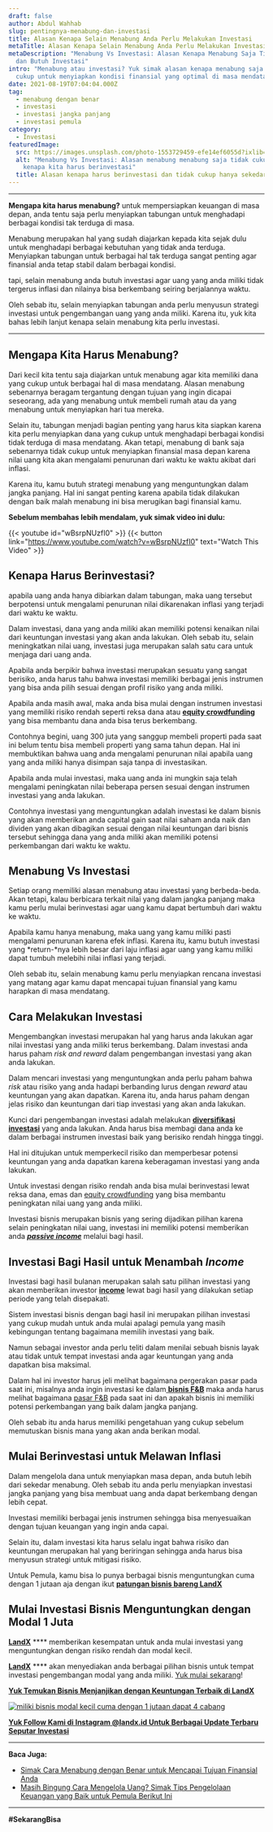 ```yaml
---
draft: false
author: Abdul Wahhab
slug: pentingnya-menabung-dan-investasi
title: Alasan Kenapa Selain Menabung Anda Perlu Melakukan Investasi
metaTitle: Alasan Kenapa Selain Menabung Anda Perlu Melakukan Investasi
metaDescription: "Menabung Vs Investasi: Alasan Kenapa Menabung Saja Tidak Cukup
  dan Butuh Investasi"
intro: "Menabung atau investasi? Yuk simak alasan kenapa menabung saja tidak
  cukup untuk menyiapkan kondisi finansial yang optimal di masa mendatang. "
date: 2021-08-19T07:04:04.000Z
tag:
  - menabung dengan benar
  - investasi
  - investasi jangka panjang
  - investasi pemula
category:
  - Investasi
featuredImage:
  src: https://images.unsplash.com/photo-1553729459-efe14ef6055d?ixlib=rb-1.2.1&ixid=MnwxMjA3fDB8MHxwaG90by1wYWdlfHx8fGVufDB8fHx8&auto=format&fit=crop&w=1470&q=80
  alt: "Menabung Vs Investasi: Alasan menabung menabung saja tidak cukup dan
    kenapa kita harus berinvestasi"
  title: Alasan kenapa harus berinvestasi dan tidak cukup hanya sekedar menabung
---
```

- - -

**[](https://landx.id/)Mengapa kita harus menabung?** untuk mempersiapkan keuangan di masa depan, anda tentu saja perlu menyiapkan tabungan untuk menghadapi berbagai kondisi tak terduga di masa.

Menabung merupakan hal yang sudah diajarkan kepada kita sejak dulu untuk menghadapi berbagai kebutuhan yang tidak anda terduga. Menyiapkan tabungan untuk berbagai hal tak terduga sangat penting agar finansial anda tetap stabil dalam berbagai kondisi.

tapi, selain menabung anda butuh investasi agar uang yang anda miliki tidak tergerus inflasi dan nilainya bisa berkembang seiring berjalannya waktu.

Oleh sebab itu, selain menyiapkan tabungan anda perlu menyusun strategi investasi untuk pengembangan uang yang anda miliki. Karena itu, yuk kita bahas lebih lanjut kenapa selain menabung kita perlu investasi.

- - -

## **Mengapa Kita Harus Menabung?** 

Dari kecil kita tentu saja diajarkan untuk menabung agar kita memiliki dana yang cukup untuk berbagai hal di masa mendatang. Alasan menabung sebenarnya beragam tergantung dengan tujuan yang ingin dicapai seseorang, ada yang menabung untuk membeli rumah atau da yang menabung untuk menyiapkan hari tua mereka. 

Selain itu, tabungan menjadi bagian penting yang harus kita siapkan karena kita perlu menyiapkan dana yang cukup untuk menghadapi berbagai kondisi tidak terduga di masa mendatang. Akan tetapi, menabung di bank saja sebenarnya tidak cukup untuk menyiapkan finansial masa depan karena nilai uang kita akan mengalami penurunan dari waktu ke waktu akibat dari inflasi. 

Karena itu, kamu butuh strategi menabung yang menguntungkan dalam jangka panjang. Hal ini sangat penting karena apabila tidak dilakukan dengan baik malah menabung ini bisa merugikan bagi finansial kamu.

**Sebelum membahas lebih mendalam, yuk simak video ini dulu:**

{{< youtube id="wBsrpNUzfI0" >}}
{{< button link="https://www.youtube.com/watch?v=wBsrpNUzfI0" text="Watch This Video" >}}

## **Kenapa Harus Berinvestasi?**

apabila uang anda hanya dibiarkan dalam tabungan, maka uang tersebut berpotensi untuk mengalami penurunan nilai dikarenakan inflasi yang terjadi dari waktu ke waktu.

Dalam investasi, dana yang anda miliki akan memiliki potensi kenaikan nilai dari keuntungan investasi yang akan anda lakukan. Oleh sebab itu, selain meningkatkan nilai uang, investasi juga merupakan salah satu cara untuk menjaga dari uang anda.

Apabila anda berpikir bahwa investasi merupakan sesuatu yang sangat berisiko, anda harus tahu bahwa investasi memiliki berbagai jenis instrumen yang bisa anda pilih sesuai dengan profil risiko yang anda miliki.

Apabila anda masih awal, maka anda bisa mulai dengan instrumen investasi yang memiliki risiko rendah seperti reksa dana atau **[equity crowdfunding](https://landx.id/)** yang bisa membantu dana anda bisa terus berkembang.

Contohnya begini, uang 300 juta yang sanggup membeli properti pada saat ini belum tentu bisa membeli properti yang sama tahun depan. Hal ini membuktikan bahwa uang anda mengalami penurunan nilai apabila uang yang anda miliki hanya disimpan saja tanpa di investasikan.

Apabila anda mulai investasi, maka uang anda ini mungkin saja telah mengalami peningkatan nilai beberapa persen sesuai dengan instrumen investasi yang anda lakukan.

Contohnya investasi yang menguntungkan adalah investasi ke dalam bisnis yang akan memberikan anda capital gain saat nilai saham anda naik dan dividen yang akan dibagikan sesuai dengan nilai keuntungan dari bisnis tersebut sehingga dana yang anda miliki akan memiliki potensi perkembangan dari waktu ke waktu.

## Menabung Vs Investasi

Setiap orang memiliki alasan menabung atau investasi yang berbeda-beda. Akan tetapi, kalau berbicara terkait nilai yang dalam jangka panjang maka kamu perlu mulai berinvestasi agar uang kamu dapat bertumbuh dari waktu ke waktu. 

Apabila kamu hanya menabung, maka uang yang kamu miliki pasti mengalami penurunan karena efek inflasi. Karena itu, kamu butuh investasi yang *return-*nya lebih besar dari laju inflasi agar uang yang kamu miliki dapat tumbuh melebihi nilai inflasi yang terjadi. 

Oleh sebab itu, selain menabung kamu perlu menyiapkan rencana investasi yang matang agar kamu dapat mencapai tujuan finansial yang kamu harapkan di masa mendatang. 

## **Cara Melakukan Investasi**

Mengembangkan investasi merupakan hal yang harus anda lakukan agar nilai investasi yang anda miliki terus berkembang. Dalam investasi anda harus paham *risk and reward* dalam pengembangan investasi yang akan anda lakukan.

Dalam mencari investasi yang menguntungkan anda perlu paham bahwa *risk* atau risiko yang anda hadapi berbanding lurus dengan *reward* atau keuntungan yang akan dapatkan. Karena itu, anda harus paham dengan jelas risiko dan keuntungan dari tiap investasi yang akan anda lakukan.

Kunci dari pengembangan investasi adalah melakukan **[diversifikasi investasi](https://landx.id/blog/diversifikasi-dalam-investasi/)** yang anda lakukan. Anda harus bisa membagi dana anda ke dalam berbagai instrumen investasi baik yang berisiko rendah hingga tinggi.

Hal ini ditujukan untuk memperkecil risiko dan memperbesar potensi keuntungan yang anda dapatkan karena keberagaman investasi yang anda lakukan.

Untuk investasi dengan risiko rendah anda bisa mulai berinvestasi lewat reksa dana, emas dan [equity crowdfunding](https://landx.id/) yang bisa membantu peningkatan nilai uang yang anda miliki.

Investasi bisnis merupakan bisnis yang sering dijadikan pilihan karena selain peningkatan nilai uang, investasi ini memiliki potensi memberikan anda  ***[passive income](https://landx.id/blog/tag/investasi-passive-income/)***  melalui bagi hasil.

## **Investasi Bagi Hasil untuk Menambah *Income***

Investasi bagi hasil bulanan merupakan salah satu pilihan investasi yang akan memberikan investor **[income](https://landx.id/project/)** lewat bagi hasil yang dilakukan setiap periode yang telah disepakati.

Sistem investasi bisnis dengan bagi hasil ini merupakan pilihan investasi yang cukup mudah untuk anda mulai apalagi pemula yang masih kebingungan tentang bagaimana memilih investasi yang baik.

Namun sebagai investor anda perlu teliti dalam menilai sebuah bisnis layak atau tidak untuk tempat investasi anda agar keuntungan yang anda dapatkan bisa maksimal.

Dalam hal ini investor harus jeli melihat bagaimana pergerakan pasar pada saat ini, misalnya anda ingin investasi ke dalam[ **bisnis F&B**](https://landx.id/project/) maka anda harus melihat bagaimana [pasar F&B](https://landx.id/) pada saat ini dan apakah bisnis ini memiliki potensi perkembangan yang baik dalam jangka panjang.

Oleh sebab itu anda harus memiliki pengetahuan yang cukup sebelum memutuskan bisnis mana yang akan anda berikan modal.

## **Mulai Berinvestasi untuk Melawan Inflasi**

Dalam mengelola dana untuk menyiapkan masa depan, anda butuh lebih dari sekedar menabung. Oleh sebab itu anda perlu menyiapkan investasi jangka panjang yang bisa membuat uang anda dapat berkembang dengan lebih cepat.

Investasi memiliki berbagai jenis instrumen sehingga bisa menyesuaikan dengan tujuan keuangan yang ingin anda capai.

Selain itu, dalam investasi kita harus selalu ingat bahwa risiko dan keuntungan merupakan hal yang beriringan sehingga anda harus bisa menyusun strategi untuk mitigasi risiko.

Untuk Pemula, kamu bisa lo punya berbagai bisnis menguntungkan cuma dengan 1 jutaan aja dengan ikut **[patungan bisnis bareng LandX](https://landx.id/project/)**

## **Mulai Investasi Bisnis Menguntungkan dengan Modal 1 Juta**

**[LandX](https://landx.id/)** \*\*\*\* memberikan kesempatan untuk anda mulai investasi yang menguntungkan dengan risiko rendah dan modal kecil. [](https://landx.id/)

**[LandX](https://landx.id/)** \*\*\*\* akan menyediakan anda berbagai pilihan bisnis untuk tempat investasi pengembangan modal yang anda miliki. [Yuk mulai sekarang](https://landx.id/)!

**[Yuk Temukan Bisnis Menjanjikan dengan Keuntungan Terbaik di LandX](https://landx.id/project/?utm_source=Blog&utm_medium=organic+keyword&utm_campaign=blog&utm_id=Blog)**

[![miliki bisnis modal kecil cuma dengan 1 jutaan dapat 4 cabang ](https://accountgram-production.sfo2.cdn.digitaloceanspaces.com/landx_ghost/2021/11/jadi-owner-bisnis-hanya-1-jutaan-dengan-cuan-yang-sangat-menjanjikan.png)](https://landx.id/project/?utm_source=Blog&utm_medium=organic+keyword&utm_campaign=blog&utm_id=Blog)

**[Yuk Follow Kami di Instagram @landx.id Untuk Berbagai Update Terbaru Seputar Investasi](https://www.instagram.com/landx.id/?utm_medium=copy_link)**

- - -

**Baca Juga:**

* [Simak Cara Menabung dengan Benar untuk Mencapai Tujuan Finansial Anda](https://landx.id/blog/cara-menabung-dengan-benar-untuk-masa-depan/)
* [Masih Bingung Cara Mengelola Uang? Simak Tips Pengelolaan Keuangan yang Baik untuk Pemula Berikut Ini](https://landx.id/blog/pengelolaan-keuangan-yang-baik/)

- - -

**\#SekarangBisa**